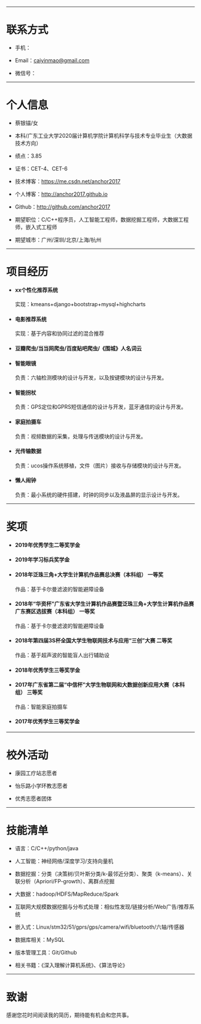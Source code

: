 

---


# 联系方式

- 手机：

- Email：caiyinmao@gmail.com

- 微信号：

---

# 个人信息

 - 蔡银锚/女
 
 - 本科/广东工业大学2020届计算机学院计算机科学与技术专业毕业生（大数据技术方向）
 
 - 绩点：3.85
 
 - 证书：CET-4、CET-6
 
 - 技术博客：https://me.csdn.net/anchor2017
 
 - 个人博客：http://anchor2017.github.io
 
 - Github：http://github.com/anchor2017

 - 期望职位：C/C++程序员，人工智能工程师，数据挖掘工程师，大数据工程师，嵌入式工程师
 
 - 期望城市：广州/深圳/北京/上海/杭州

---

# 项目经历

- #### xx个性化推荐系统
   实现：kmeans+django+bootstrap+mysql+highcharts

- #### 电影推荐系统
   实现：基于内容和协同过滤的混合推荐

- #### 豆瓣爬虫/当当网爬虫/百度贴吧爬虫/《围城》人名词云

- #### 智能眼镜
   负责：六轴检测模块的设计与开发，以及按键模块的设计与开发。
   
- #### 智能拐杖
   负责：GPS定位和GPRS短信通信的设计与开发，蓝牙通信的设计与开发。
   
- #### 家庭拍摄车
   负责：视频数据的采集，处理与传送模块的设计与开发。

- #### 光传输数据
   负责：ucos操作系统移植，文件（图片）接收与存储模块的设计与开发。

- #### 懒人闹钟
   负责：最小系统的硬件搭建，时钟的同步以及液晶屏的显示设计与开发。

---

# 奖项

- #### 2019年优秀学生二等奖学金

- #### 2019年学习标兵奖学金

- #### 2018年泛珠三角+大学生计算机作品赛总决赛（本科组） 一等奖
   作品：基于卡尔曼滤波的智能避障设备

- #### 2018年“华资杯”广东省大学生计算机作品赛暨泛珠三角+大学生计算机作品赛广东赛区选拔赛（本科组） 一等奖
   作品：基于卡尔曼滤波的智能避障设备

- #### 2018年第四届3S杯全国大学生物联网技术与应用“三创”大赛 二等奖
   作品：基于超声波的智能盲人出行辅助设

- #### 2018年优秀学生三等奖学金

- #### 2017年广东省第二届“中信杯”大学生物联网和大数据创新应用大赛（本科组） 三等奖
   作品：智能家庭拍摄车

- #### 2017年优秀学生三等奖学金

---

# 校外活动

- 康园工疗站志愿者

- 怡乐路小学环教志愿者

- 优秀志愿者团体

---

# 技能清单

- 语言：C/C++/python/java

- 人工智能：神经网络/深度学习/支持向量机

- 数据挖掘：分类（决策树/贝叶斯分类/k-最邻近分类）、聚类（k-means）、关联分析（Apriori/FP-growth）、离群点挖掘

- 大数据：hadoop/HDFS/MapReduce/Spark

- 互联网大规模数据挖掘与分布式处理：相似性发现/链接分析/Web广告/推荐系统

- 嵌入式：Linux/stm32/51/gprs/gps/camera/wifi/bluetooth/六轴/传感器

- 数据库相关：MySQL

- 版本管理工具：Git/Github

- 相关书籍：《深入理解计算机系统》、《算法导论》

---

# 致谢
感谢您花时间阅读我的简历，期待能有机会和您共事。
